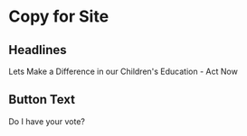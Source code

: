 # Copy for Site

## Headlines

Lets Make a Difference in our Children's Education - Act Now

## Button Text

Do I have your vote?










